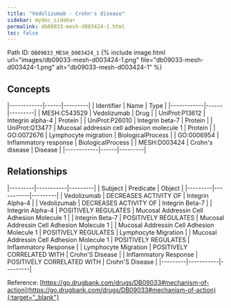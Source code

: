 ```yaml
---
title: "Vedolizumab - Crohn's disease"
sidebar: mydoc_sidebar
permalink: db09033-mesh-d003424-1.html
toc: false 
---
```



Path ID: `DB09033_MESH_D003424_1`
{% include image.html url="images/db09033-mesh-d003424-1.png" file="db09033-mesh-d003424-1.png" alt="db09033-mesh-d003424-1" %}

## Concepts

|------------|------|---------|
| Identifier | Name | Type    |
|------------|------|---------|
| MESH:C543529 | Vedolizumab | Drug |
| UniProt:P13612 | Integrin alpha-4 | Protein |
| UniProt:P26010 | Integrin beta-7 | Protein |
| UniProt:Q13477 | Mucosal addressin cell adhesion molecule 1 | Protein |
| GO:0072676 | Lymphocyte migration | BiologicalProcess |
| GO:0006954 | Inflammatory response | BiologicalProcess |
| MESH:D003424 | Crohn's disease | Disease |
|------------|------|---------|

## Relationships

|---------|-----------|---------|
| Subject | Predicate | Object  |
|---------|-----------|---------|
| Vedolizumab | DECREASES ACTIVITY OF | Integrin Alpha-4 |
| Vedolizumab | DECREASES ACTIVITY OF | Integrin Beta-7 |
| Integrin Alpha-4 | POSITIVELY REGULATES | Mucosal Addressin Cell Adhesion Molecule 1 |
| Integrin Beta-7 | POSITIVELY REGULATES | Mucosal Addressin Cell Adhesion Molecule 1 |
| Mucosal Addressin Cell Adhesion Molecule 1 | POSITIVELY REGULATES | Lymphocyte Migration |
| Mucosal Addressin Cell Adhesion Molecule 1 | POSITIVELY REGULATES | Inflammatory Response |
| Lymphocyte Migration | POSITIVELY CORRELATED WITH | Crohn'S Disease |
| Inflammatory Response | POSITIVELY CORRELATED WITH | Crohn'S Disease |
|---------|-----------|---------|

Reference: [https://go.drugbank.com/drugs/DB09033#mechanism-of-action](https://go.drugbank.com/drugs/DB09033#mechanism-of-action){:target="_blank"}